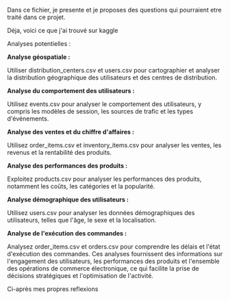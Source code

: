 Dans ce fichier, je presente et je proposes des questions qui pourraient etre traité dans ce projet.

Déja, voici ce que j'ai trouvé sur kaggle

Analyses potentielles :

**Analyse géospatiale :**

Utiliser distribution_centers.csv et users.csv pour cartographier et analyser la distribution géographique des utilisateurs et des centres de distribution.


**Analyse du comportement des utilisateurs :**

Utilisez events.csv pour analyser le comportement des utilisateurs, y compris les modèles de session, les sources de trafic et les types d'événements.

**Analyse des ventes et du chiffre d'affaires :**

Utilisez order_items.csv et inventory_items.csv pour analyser les ventes, les revenus et la rentabilité des produits.

**Analyse des performances des produits :**

Exploitez products.csv pour analyser les performances des produits, notamment les coûts, les catégories et la popularité.

**Analyse démographique des utilisateurs :**

Utilisez users.csv pour analyser les données démographiques des utilisateurs, telles que l'âge, le sexe et la localisation.

**Analyse de l'exécution des commandes :**

Analysez order_items.csv et orders.csv pour comprendre les délais et l'état d'exécution des commandes.
Ces analyses fournissent des informations sur l'engagement des utilisateurs, les performances des produits et l'ensemble des opérations de commerce électronique, ce qui facilite la prise de décisions stratégiques et l'optimisation de l'activité.



Ci-après mes propres reflexions


